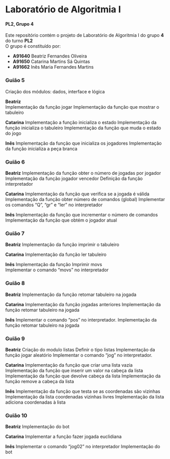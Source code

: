 # Laboratório de Algoritmia I
 #### PL2, Grupo 4
 Este repositório contém o projeto de Laboratório de Algoritmia I do grupo **4** do turno **PL2**  
 O grupo é constituído por: 
 - **A91640** Beatriz Fernandes Oliveira
 - **A91650** Catarina Martins Sá Quintas
 - **A91662** Inês Maria Fernandes Martins 
 
 
 ### Guião 5
 Criação dos módulos: dados, interface e lógica 

 **Beatriz**       
 Implementação da função jogar 
 Implementação da função que mostrar o tabuleiro

  **Catarina**      Implementação a função inicializa o estado
                    Implementação da função inicializa o tabuleiro 
                    Implementação da função que muda o estado do jogo 
 
  **Inês**          Implementação da função que inicializa os jogadores
                    Implementação da função inicializa a peça branca
                  
   
   
   
  ### Guião 6
  **Beatriz**       Implementação da função obter o número de jogadas por jogador 
                    Implementação da função jogador vencedor
                    Definição da função interpretador 

  **Catarina**      Implementação da função que verifica se a jogada é válida 
                    Implementação da função obter número de comandos (global)
                    Implementar os comandos “Q”, “gr” e “ler” no interpretador
                      
  **Inês**          Implementação da função que incrementar o número de comandos
                    Implementação da função que obtém o jogador atual 
                    
  
  
  
  ### Guião 7                  
  **Beatriz**       Implementação da função imprimir o tabuleiro

  **Catarina**      Implementação da função ler tabuleiro 

  **Inês**          Implementação da função Imprimir movs  
                    Implementar o comando “movs” no interpretador 



 ### Guião 8
 **Beatriz**        Implementação da função retomar tabuleiro na jogada 

 **Catarina**       Implementação da função jogadas anteriores 
                    Implementação da função retomar tabuleiro na jogada

 **Inês**           Implementar o comando “pos”  no interpretador.
                    Implementação da função retomar tabuleiro na jogada 
 
 
 
 ### Guião 9                   
 **Beatriz**       Criação do modulo listas 
                   Definir o tipo listas 
                   Implementação da função jogar aleatório
                   Implementar o comando “jog” no interpretador.


 **Catarina**      Implementação da função que criar uma lista vazia 
                   Implementação da função que inserir um valor na cabeça da lista 
                   Implementação da função que devolve cabeça da lista 
                   Implementação da função remove a cabeça da lista

 **Inês**          Implementação da função que testa se as coordenadas são vizinhas  
                   Implementação da lista coordenadas vizinhas livres 
                   Implementação da lista adiciona coordenadas à lista 
 
 
 
 ### Guião 10     
 **Beatriz**        Implementação do bot 

 **Catarina**       Implementar a função fazer jogada euclidiana 

 **Inês**           Implementar o comando “jog02” no interpretador
                    Implementação do bot 


                  
                    
                    
                    


                 
                    
                    



                  



